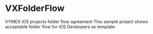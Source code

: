 # VXFolderFlow
VYMEX iOS projects folder flow agreement
This sample project shows acceptable folder flow for iOS Developers as template.
